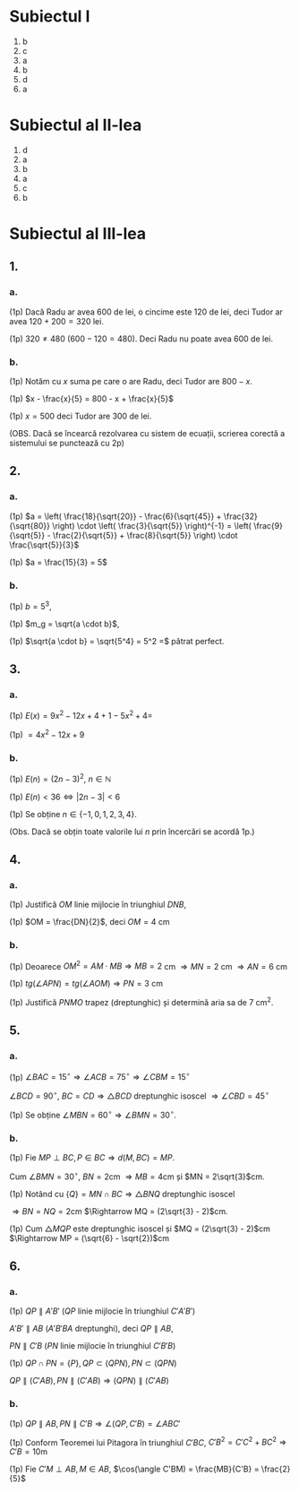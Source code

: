 # Subiectul I

1. b
2. c
3. a
4. b
5. d
6. a

# Subiectul al II-lea

1. d
2. a
3. b
4. a
5. c
6. b

# Subiectul al III-lea

## 1.

### a.

(1p) Dacă Radu ar avea 600 de lei, o cincime este $120$ de lei, deci Tudor ar avea $120 + 200 = 320$ lei.

(1p) $320 \neq 480$ ($600 - 120 = 480$). Deci Radu nu poate avea 600 de lei.

### b.

(1p) Notăm cu $x$ suma pe care o are Radu, deci Tudor are $800 - x$.

(1p) $x - \frac{x}{5} = 800 - x + \frac{x}{5}$

(1p) $x = 500$ deci Tudor are $300$ de lei.

(OBS. Dacă se încearcă rezolvarea cu sistem de ecuații, scrierea corectă a sistemului se punctează cu 2p)

## 2.

### a.

(1p) $a = \left( \frac{18}{\sqrt{20}} - \frac{6}{\sqrt{45}} + \frac{32}{\sqrt{80}} \right) \cdot \left( \frac{3}{\sqrt{5}} \right)^{-1} = \left( \frac{9}{\sqrt{5}} - \frac{2}{\sqrt{5}} + \frac{8}{\sqrt{5}} \right) \cdot \frac{\sqrt{5}}{3}$

(1p) $a = \frac{15}{3} = 5$

### b.

(1p) $b = 5^3$,

(1p) $m_g = \sqrt{a \cdot b}$,

(1p) $\sqrt{a \cdot b} = \sqrt{5^4} = 5^2 =$ pătrat perfect.

## 3.

### a.

(1p) $E(x) = 9x^2 - 12x + 4 + 1 - 5x^2 + 4 =$

(1p) $= 4x^2 - 12x + 9$

### b.

(1p) $E(n) = (2n - 3)^2$, $n \in \mathbb{N}$

(1p) $E(n) < 36 \Leftrightarrow |2n - 3| < 6$

(1p) Se obține $n \in \{-1, 0, 1, 2, 3, 4\}$.

(Obs. Dacă se obțin toate valorile lui $n$ prin încercări se acordă 1p.)

## 4.

### a.

(1p) Justifică $OM$ linie mijlocie în triunghiul $DNB$,

(1p) $OM = \frac{DN}{2}$, deci $OM = 4$ cm

### b.

(1p) Deoarece $OM^2 = AM \cdot MB \Rightarrow MB = 2$ cm $\Rightarrow MN = 2$ cm $\Rightarrow AN = 6$ cm

(1p) $tg(\angle APN) = tg(\angle AOM) \Rightarrow PN = 3$ cm

(1p) Justifică $PNMO$ trapez (dreptunghic) și determină aria sa de $7$ cm$^2$.

## 5.

### a.

(1p) $\angle BAC = 15^\circ \Rightarrow \angle ACB = 75^\circ \Rightarrow \angle CBM = 15^\circ$

$\angle BCD = 90^\circ$, $BC = CD \Rightarrow \triangle BCD$ dreptunghic isoscel $\Rightarrow \angle CBD = 45^\circ$

(1p) Se obține $\angle MBN = 60^\circ \Rightarrow \angle BMN = 30^\circ$.

### b.

(1p) Fie $MP \perp BC, P \in BC \Rightarrow d(M, BC) = MP$.

Cum $\angle BMN = 30^\circ$, $BN = 2$cm $\Rightarrow MB = 4$cm și $MN = 2\sqrt{3}$cm.

(1p) Notând cu $\{Q\} = MN \cap BC \Rightarrow \triangle BNQ$ dreptunghic isoscel

$\Rightarrow BN = NQ = 2$cm $\Rightarrow MQ = (2\sqrt{3} - 2)$cm.

(1p) Cum $\triangle MQP$ este dreptunghic isoscel și $MQ = (2\sqrt{3} - 2)$cm $\Rightarrow MP = (\sqrt{6} - \sqrt{2})$cm

## 6.

### a.

(1p) $QP \parallel A'B'$ ($QP$ linie mijlocie în triunghiul $C'A'B'$)

$A'B' \parallel AB$ ($A'B'BA$ dreptunghi), deci $QP \parallel AB$,

$PN \parallel C'B$ ($PN$ linie mijlocie în triunghiul $C'B'B$)

(1p) $QP \cap PN = \{P\}, QP \subset (QPN), PN \subset (QPN)$

$QP \parallel (C'AB), PN \parallel (C'AB) \Rightarrow (QPN) \parallel (C'AB)$

### b.

(1p) $QP \parallel AB, PN \parallel C'B \Rightarrow \angle (QP, C'B) = \angle ABC'$

(1p) Conform Teoremei lui Pitagora în triunghiul $C'BC$, $C'B^2 = C'C^2 + BC^2 \Rightarrow C'B = 10$m

(1p) Fie $C'M \perp AB, M \in AB$, $\cos(\angle C'BM) = \frac{MB}{C'B} = \frac{2}{5}$
